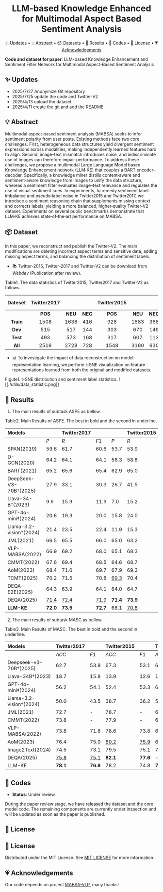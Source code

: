 
<h1 align="center">
LLM-based Knowledge Enhanced for Multimodal Aspect Based Sentiment Analysis
</h1>

<p align="center">
  <a href="#-Updates">✨ Updates</a> •
  <a href="#-Abstract">💡 Abstract</a> •
  <a href="#-Dataset">📦 Datasets</a> •
  <a href="#-Results">📜 Results</a> •
  <a href="#-Codes">🔗 Codes</a> •
  <a href="#-License">🔑 License</a> •
  <a href="#-Acknowledgements">💗Acknowledgements</a>
</p>

**Code and dataset for paper**: LLM-based Knowledge Enhancement and Sentiment Filter Network for Multimodal Aspect-Based Sentiment Analysis

## ✨ Updates
- 2025/7/27 Anonymize Git repository
- 2025/7/25 update the code and  Twitter-V2
- 2025/4/13 upload the dataset.
- 2025/4/11 create the git and add the README.

## 💡 Abstract

Multimodal aspect‑based sentiment analysis (MABSA) seeks to infer sentiment polarity from user posts. Existing methods face two core challenges. First, heterogeneous data structures yield divergent sentiment expressions across modalities, making independently learned features hard to align. Second, image–text mismatch introduces noise, and indiscriminate use of images can therefore impair performance. To address these challenges, we propose a multimodal Large Language Model  based Knowledge Enhancement network (LLM‑KE) that couples a BART encoder–decoder. Specifically, a knowledge miner distills content‑aware and sentiment‑aware knowledge from images to unify the data structure, whereas a sentiment filter evaluates image–text relevance and regulates the use of visual sentiment cues. In experiments, to remedy sentiment label imbalance and pseudo‑label noise in Twitter2015 and Twitter2017, we introduce a sentiment reasoning chain that supplements missing context and corrects labels, yielding a more balanced, higher‑quality Twitter‑V2 dataset. Experiments on several public benchmarks demonstrate that LLM‑KE achieves state‑of‑the‑art performance on MABSA.

## 📦 Dataset

In this paper, we reconstruct and publish the Twitter-V2. The main modifications are deleting incorrect aspect terms and sensitive data, adding missing aspect terms, and balancing the distribution of sentiment labels.

- 📚 Twitter-2015, Twitter-2017 and Twitter-V2 can be download from *Webdev* (Publication after review).

Table1. The data statistics of Twitter2015, Twitter2017 and Twitter-V2 as follows.

|  Dateset  | Twitter2017 |         |         | Twitter2015 |         |         | Twitter-V2 |         |         |
| :-------: | :---------: | :-----: | :-----: | :---------: | :-----: | :-----: | :--------: | :-----: | :-----: |
|           |   **POS**   | **NEU** | **NEG** |   **POS**   | **NEU** | **NEG** |  **POS**   | **NEU** | **NEG** |
| **Train** |    1508     |  1638   |   416   |     928     |  1883   |   368   |    3039    |  2673   |   952   |
|  **Dev**  |     515     |   517   |   144   |     303     |   670   |   149   |    1013    |   891   |   317   |
| **Test**  |     493     |   573   |   168   |     317     |   607   |   113   |    1013    |   891   |   319   |
|  **All**  |    2516     |  2728   |   728   |    1548     |  3160   |   630   |    2516    |  2728   |   728   |

- 📊 To investigate the impact of data reconstruction on model representation learning, we perform t-SNE visualization on feature representations learned from both the original and modified datasets.

Figute1. t-SNE distribution and sentiment label statistics.
![[./utils/data_statistic.png]]

## 📜 Results

1. The main results of subtask ASPE as bellow.

Table2. Main Results of ASPE. The best in bold and the second in underline.

| Models                  |             | Twitter2017 |             |             | Twitter2015 |             |             | TwitterV2   |             |
| :---------------------- | :---------- | :---------- | :---------- | :---------- | :---------- | :---------- | :---------- | :---------- | :---------- |
|                         | $P$         | $R$         | $F1$        | $P$         | $R$         | $F1$        | $P$         | $R$         | $F1$        |
| SPAN(2019)              | 59.6        | 61.7        | 60.6        | 53.7        | 53.9        | 53.8        | 48.2        | 53.1        | 50.6        |
| D-GCN(2020)             | 64.2        | 64.1        | 64.1        | 58.3        | 58.8        | 59.4        | 51.7        | 54.8        | 53.2        |
| BART(2021)              | 65.2        | 65.6        | 65.4        | 62.9        | 65.0        | 63.9        | 58.7        | 60.1        | 59.4        |
| DeepSeek-V3-70B†(2025)  | 27.9        | 33.1        | 30.3        | 26.7        | 41.5        | 32.5        | 17.4        | 30.2        | 22.1        |
| Llava-34-B†(2023)       | 9.6         | 15.9        | 11.9        | 7.0         | 15.2        | 9.6         | 7.2         | 17.4        | 10.2        |
| GPT-4o-mini‡(2024)      | 20.8        | 19.3        | 20.0        | 15.8        | 24.0        | 19.1        | 15.5        | 22.8        | 18.4        |
| Llama-3.2-vision†(2024) | 21.4        | 23.5        | 22.4        | 11.9        | 15.3        | 13.4        | 13.0        | 20.3        | 15.9        |
| JML(2021)               | 66.5        | 65.5        | 66.0        | 65.0        | 63.2        | 64.1        | 62.6        | 64.8        | 63.7        |
| VLP-MABSA(2022)         | 66.9        | 69.2        | 68.0        | 65.1        | 68.3        | 66.6        | 63.7        | 64.1        | 63.9        |
| CMMT(2022)              | 67.6        | 69.4        | 68.5        | 64.6        | 68.7        | 66.5        | 61.2        | 65.6        | 63.6        |
| AoM(2023)               | 68.4        | 71.0        | 69.7        | 67.9        | 69.3        | 68.6        | <u>64.4</u> | <u>65.9</u> | <u>65.1</u> |
| TCMT(2025)              | 70.2        | 71.5        | 70.8        | <u>69.3</u> | 70.4        | <u>69.8</u> | -           | -           | -           |
| DEQA-E2E(2025)          | 64.3        | 63.9        | 64.1        | 64.0        | 64.7        | 64.4        | -           | -           | -           |
| DEQA(2025)              | <u>71.4</u> | <u>72.4</u> | <u>71.9</u> | **71.4**    | **73.9**    | **72.7**    | -           | -           | -           |
| **LLM-KE**              | **72.0**    | **73.5**    | **72.7**    | 68.1        | <u>70.8</u> | 69.4        | **67.2**    | **67.8**    | **67.5**    |

2. The main results of subtask MASC as bellow.

Table3. Main Results of MASC. The best in bold and the second in underline.

| Models                  | Twitter2017 |             | Twitter2015 |             | TwitterV2   |             |
| :---------------------- | :---------- | :---------- | :---------- | :---------- | :---------- | :---------- |
|                         | $ACC$       | $F1$        | $ACC$       | $F1$        | $ACC$       | $F1$        |
| Deepseek-v3-70B†(2025)  | 62.7        | 53.8        | 67.3        | 53.1        | 63.1        | 53.9        |
| Llava-34B†(2023)        | 18.7        | 15.8        | 13.9        | 12.6        | 19.7        | 13.6        |
| GPT-4o-mini‡(2024)      | 56.2        | 54.1        | 52.4        | 53.3        | 67.1        | 64.0        |
| Llama-3.2-vision†(2024) | 50.0        | 43.5        | 38.7        | 36.2        | 57.5        | 48.8        |
| JML(2021)               | 72.7        | -           | 78.7        | -           | 63.1        | -           |
| CMMT(2022)              | 73.8        | -           | 77.9        | -           | 66.3        | -           |
| VLP-MABSA(2022)         | 73.8        | 71.8        | 78.6        | 73.8        | 65.3        | 65.2        |
| AoM(2023)               | 76.4        | 75.0        | <u>80.2</u> | <u>75.9</u> | 69.3        | 67.7        |
| Image2Text(2024)        | 74.5        | 73.1        | 79.5        | 75.1        | <u>70.4</u> | <u>69.9</u> |
| DEQA(2025)              | <u>75.8</u> | <u>75.1</u> | **82.1**    | **77.6**    | -           | -           |
| LLM-KE                  | **78.1**    | **76.8**    | 78.2        | 74.8        | **74.5**    | **75.1**    |


## 🔗 Codes

- **Status**: Under review.

During the paper review stage, we have released the dataset and the core model code. The remaining components are currently under inspection and will be updated as soon as the paper is published.

## 🔑 License

## 📄 License

Distributed under the MIT License. See [MIT LICENSE](https://opensource.org/license/MIT) for more information.


## 💗 Acknowledgements

Our code depends on project [MABSA-VLP](https://github.com/NUSTM/VLP-MABSA), many thanks!
